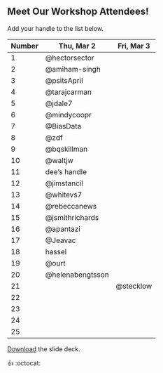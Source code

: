 ## Meet Our Workshop Attendees!

Add your handle to the list below.

| Number | Thu, Mar 2       | Fri, Mar 3 |
|--------|------------------|------------|
| 1      | @hectorsector    |            |
| 2      | @amiham-singh    |            |
| 3      | @psitsApril      |            |
| 4      | @tarajcarman     |            |
| 5      | @jdale7          |            |
| 6      | @mindycoopr      |            |
| 7      | @BiasData        |            |
| 8      | @zdf             |            |
| 9      | @bqskillman      |            |
| 10     | @waltjw          |            |
| 11     | dee’s handle     |            |
| 12     | @jimstancil      |            |
| 13     | @whitevs7        |            |
| 14     | @rebeccanews     |            |
| 15     | @jsmithrichards  |            |
| 16     | @apantazi        |            |
| 17     | @Jeavac          |            |
| 18     | hassel           |            |
| 19     | @ourt            |            |
| 20     | @helenabengtsson |            |
| 21     |                  |@stecklow    |
| 22     |                  |            |
| 23     |                  |            |
| 24     |                  |            |
| 25     |                  |            |

[Download](nicar.pdf) the slide deck.

:+1: :octocat:

